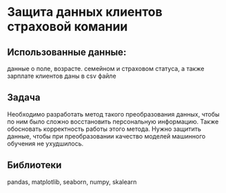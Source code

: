 # Защита данных клиентов страховой комании
## Использованные данные:
данные о поле, возрасте. семейном и страховом статуса, а также зарплате клиентов даны в csv файле
## Задача
Необходимо разработать метод такого преобразования данных, чтобы по ним было сложно восстановить персональную информацию. Также обосновать корректность работы этого метода. Нужно защитить данные, чтобы при преобразовании качество моделей машинного обучения не ухудшилось. 
## Библиотеки
pandas, matplotlib, seaborn, numpy, skalearn
